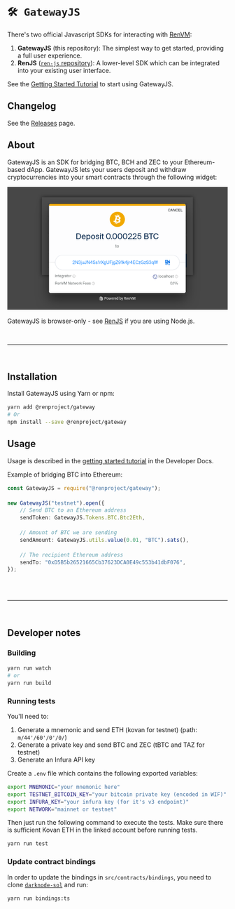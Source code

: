 # `🛠️ GatewayJS`

There's two official Javascript SDKs for interacting with [RenVM](https://renproject.io):

1. **GatewayJS** (this repository): The simplest way to get started, providing a full user experience.
2. **RenJS** ([`ren-js` repository](https://github.com/renproject/ren-js)): A lower-level SDK which can be integrated into your existing user interface.

See the [Getting Started Tutorial](https://docs.renproject.io/developers/tutorial/getting-started) to start using GatewayJS.

## Changelog

See the [Releases](https://github.com/renproject/ren-js/releases) page.

## About

GatewayJS is an SDK for bridging BTC, BCH and ZEC to your Ethereum-based dApp. GatewayJS lets your users deposit and withdraw cryptocurrencies into your smart contracts through the following widget:

![GatewayJS screenshot](./screenshot.png)

GatewayJS is browser-only - see [RenJS](https://github.com/renproject/ren-js) if you are using Node.js.

<br />
<hr />
<br />

## Installation

Install GatewayJS using Yarn or npm:

```sh
yarn add @renproject/gateway
# Or
npm install --save @renproject/gateway
```

## Usage

Usage is described in the [getting started tutorial](https://docs.renproject.io/developers/tutorial/getting-started) in the Developer Docs.

Example of bridging BTC into Ethereum:

```typescript
const GatewayJS = require("@renproject/gateway");

new GatewayJS("testnet").open({
    // Send BTC to an Ethereum address
    sendToken: GatewayJS.Tokens.BTC.Btc2Eth,

    // Amount of BTC we are sending
    sendAmount: GatewayJS.utils.value(0.01, "BTC").sats(),

    // The recipient Ethereum address
    sendTo: "0xD5B5b26521665Cb37623DCA0E49c553b41dbF076",
});
```

<br />
<br />
<hr />
<br />

## Developer notes

### Building

```sh
yarn run watch
# or
yarn run build
```

### Running tests

You'll need to:

1. Generate a mnemonic and send ETH (kovan for testnet) (path: `m/44'/60'/0'/0/`)
2. Generate a private key and send BTC and ZEC (tBTC and TAZ for testnet)
3. Generate an Infura API key

Create a `.env` file which contains the following exported variables:

```sh
export MNEMONIC="your mnemonic here"
export TESTNET_BITCOIN_KEY="your bitcoin private key (encoded in WIF)"
export INFURA_KEY="your infura key (for it's v3 endpoint)"
export NETWORK="mainnet or testnet"
```

Then just run the following command to execute the tests. Make sure there is sufficient Kovan ETH in the linked account before running tests.

```sh
yarn run test
```

### Update contract bindings

In order to update the bindings in `src/contracts/bindings`, you need to clone [`darknode-sol`](https://github.com/renproject/darknode-sol) and run:

```sh
yarn run bindings:ts
```

